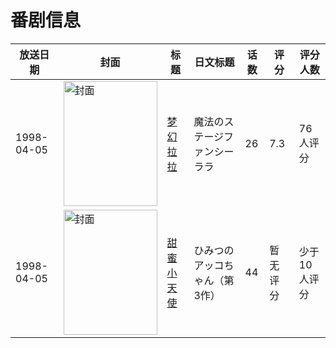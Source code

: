 # 番剧信息

|放送日期|封面|标题|日文标题|话数|评分|评分人数|
|---|---|---|---|---|---|---|
|1998-04-05|<img src="//lain.bgm.tv/pic/cover/c/d5/b0/8882_i0y0i.jpg" alt="封面" style="width:150px;height:200px;object-fit:cover;">|[梦幻拉拉](https://bangumi.tv/subject/8882)|魔法のステージファンシーララ|26|7.3|76人评分|
|1998-04-05|<img src="//lain.bgm.tv/pic/cover/c/99/35/89248_GV9qD.jpg" alt="封面" style="width:150px;height:200px;object-fit:cover;">|[甜蜜小天使](https://bangumi.tv/subject/89248)|ひみつのアッコちゃん（第3作）|44|暂无评分|少于10人评分|
